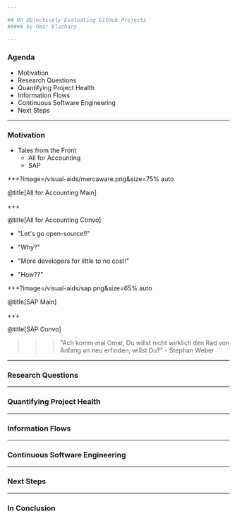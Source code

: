 ```yaml
---

## On Objectively Evaluating GitHub Projects
##### by Omar Elazhary

---
```


### Agenda
- Motivation
- Research Questions
- Quantifying Project Health
- Information Flows
- Continuous Software Engineering
- Next Steps

---

### Motivation
- Tales from the Front
    * All for Accounting
    * SAP

+++?image=/visual-aids/mercaware.png&size=75% auto

@title[All for Accounting Main]

+++

@title[All for Accounting Convo]

- "Let's go open-source!!"
* "Why?"
- "More developers for little to no cost!"
* "How??"

+++?image=/visual-aids/sap.png&size=65% auto

@title[SAP Main]

+++

@title[SAP Convo]

>>> "Ach komm mal Omar, Du willst nicht wirklich den Rad von Anfang an neu erfinden, willst Du?" - Stephan Weber

---

### Research Questions

---

### Quantifying Project Health

---

### Information Flows

---

### Continuous Software Engineering

---

### Next Steps

---

### In Conclusion
